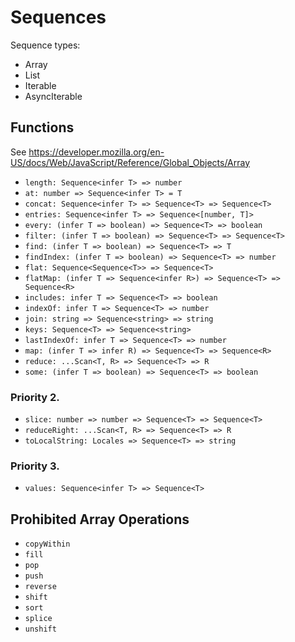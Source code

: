 # Sequences

Sequence types:

- Array
- List
- Iterable
- AsyncIterable

## Functions

See https://developer.mozilla.org/en-US/docs/Web/JavaScript/Reference/Global_Objects/Array

- `length: Sequence<infer T> => number`
- `at: number => Sequence<infer T> = T`
- `concat: Sequence<infer T> => Sequence<T> => Sequence<T>`
- `entries: Sequence<infer T> => Sequence<[number, T]>`
- `every: (infer T => boolean) => Sequence<T> => boolean`
- `filter: (infer T => boolean) => Sequence<T> => Sequence<T>`
- `find: (infer T => boolean) => Sequence<T> => T`
- `findIndex: (infer T => boolean) => Sequence<T> => number`
- `flat: Sequence<Sequence<T>> => Sequence<T>`
- `flatMap: (infer T => Sequence<infer R>) => Sequence<T> => Sequence<R>`
- `includes: infer T => Sequence<T> => boolean`
- `indexOf: infer T => Sequence<T> => number`
- `join: string => Sequence<string> => string`
- `keys: Sequence<T> => Sequence<string>`
- `lastIndexOf: infer T => Sequence<T> => number`
- `map: (infer T => infer R) => Sequence<T> => Sequence<R>`
- `reduce: ...Scan<T, R> => Sequence<T> => R`
- `some: (infer T => boolean) => Sequence<T> => boolean`

### Priority 2.

- `slice: number => number => Sequence<T> => Sequence<T>`
- `reduceRight: ...Scan<T, R> => Sequence<T> => R`
- `toLocalString: Locales => Sequence<T> => string`

### Priority 3.

- `values: Sequence<infer T> => Sequence<T>`

## Prohibited Array Operations

- `copyWithin`
- `fill`
- `pop`
- `push`
- `reverse`
- `shift`
- `sort`
- `splice`
- `unshift`